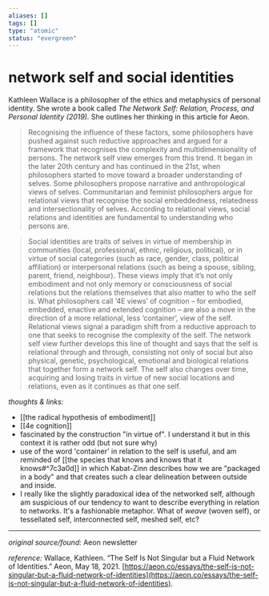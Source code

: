 ```yaml
---
aliases: []
tags: []
type: "atomic"
status: "evergreen"
---
```


# network self and social identities 

Kathleen Wallace is a philosopher of the ethics and metaphysics of personal identity. She wrote a book called _The Network Self: Relation, Process, and Personal Identity (2019)._ She outlines her thinking in this article for Aeon. 

> Recognising the influence of these factors, some philosophers have pushed against such reductive approaches and argued for a framework that recognises the complexity and multidimensionality of persons. The network self view emerges from this trend. It began in the later 20th century and has continued in the 21st, when philosophers started to move toward a broader understanding of selves. Some philosophers propose narrative and anthropological views of selves. Communitarian and feminist philosophers argue for relational views that recognise the social embeddedness, relatedness and intersectionality of selves. According to relational views, social relations and identities are fundamental to understanding who persons are.

> Social identities are traits of selves in virtue of membership in communities (local, professional, ethnic, religious, political), or in virtue of social categories (such as race, gender, class, political affiliation) or interpersonal relations (such as being a spouse, sibling, parent, friend, neighbour). These views imply that it’s not only embodiment and not only memory or consciousness of social relations but the relations themselves that also matter to who the self is. What philosophers call ‘4E views’ of cognition – for embodied, embedded, enactive and extended cognition – are also a move in the direction of a more relational, less ‘container’, view of the self. Relational views signal a paradigm shift from a reductive approach to one that seeks to recognise the complexity of the self. The network self view further develops this line of thought and says that the self is relational through and through, consisting not only of social but also physical, genetic, psychological, emotional and biological relations that together form a network self. The self also changes over time, acquiring and losing traits in virtue of new social locations and relations, even as it continues as that one self.


_thoughts & links:_

- [[the radical hypothesis of embodiment]]
- [[4e cognition]]
- fascinated by the construction "in virtue of". I understand it but in this context it is rather odd (but not sure why)
- use of the word 'container' in relation to the self is useful, and am reminded of [[the species that knows and knows that it knows#^7c3a0d]] in which Kabat-Zinn describes how we are "packaged in a body" and that creates such a clear delineation between outside and inside.
- I really like the slightly paradoxical idea of the networked self, although am suspicious of our tendency to want to describe everything in relation to networks. It's a fashionable metaphor. What of _weave_ (woven self), or tessellated self, interconnected self, meshed self, etc? 


---

_original source/found:_ Aeon newsletter

_reference:_ Wallace, Kathleen. “The Self Is Not Singular but a Fluid Network of Identities.” Aeon, May 18, 2021. [https://aeon.co/essays/the-self-is-not-singular-but-a-fluid-network-of-identities](https://aeon.co/essays/the-self-is-not-singular-but-a-fluid-network-of-identities).
